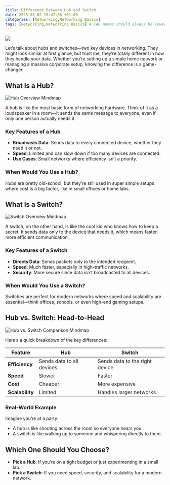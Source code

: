 ```yaml
---
title: Difference Between Hub and Switch
date: 2025-01-02 15:47:58 +01:00
categories: [Networking,Networking Basics]
tags: [Networking,Networking Basics] # TAG names should always be lowercase
---
```


![](https://raw.githubusercontent.com/secusavvy/secusavvy.github.io/refs/heads/master/assets/Posts_img/Networking/5/Difference%20Between%20Hub%20and%20Switch.png)  

Let’s talk about hubs and switches—two key devices in networking. They might look similar at first glance, but trust me, they’re totally different in how they handle your data. Whether you’re setting up a simple home network or managing a massive corporate setup, knowing the difference is a game-changer.  

## What Is a Hub?  

![Hub Overview Mindmap](https://raw.githubusercontent.com/secusavvy/secusavvy.github.io/refs/heads/master/assets/Posts_img/Networking/5/What%20Is%20a%20Hub.png)  

A hub is like the most basic form of networking hardware. Think of it as a loudspeaker in a room—it sends the same message to everyone, even if only one person actually needs it.  

### Key Features of a Hub  
- **Broadcasts Data**: Sends data to every connected device, whether they need it or not.  
- **Speed**: Limited and can slow down if too many devices are connected.  
- **Use Cases**: Small networks where efficiency isn’t a priority.  

### When Would You Use a Hub?  
Hubs are pretty old-school, but they’re still used in super simple setups where cost is a big factor, like in small offices or home labs.  

## What Is a Switch?  

![Switch Overview Mindmap](https://raw.githubusercontent.com/secusavvy/secusavvy.github.io/refs/heads/master/assets/Posts_img/Networking/5/What%20Is%20a%20Switch.png)  

A switch, on the other hand, is like the cool kid who knows how to keep a secret. It sends data only to the device that needs it, which means faster, more efficient communication.  

### Key Features of a Switch  
- **Directs Data**: Sends packets only to the intended recipient.  
- **Speed**: Much faster, especially in high-traffic networks.  
- **Security**: More secure since data isn’t broadcasted to all devices.  

### When Would You Use a Switch?  
Switches are perfect for modern networks where speed and scalability are essential—think offices, schools, or even high-end gaming setups.  

## Hub vs. Switch: Head-to-Head  

![Hub vs. Switch Comparison Mindmap](https://raw.githubusercontent.com/secusavvy/secusavvy.github.io/refs/heads/master/assets/Posts_img/Networking/5/Hub%20vs.%20Switch%20Comparison.png)  

Here’s a quick breakdown of the key differences:  

| **Feature**        | **Hub**                  | **Switch**                 |  
|---------------------|--------------------------|----------------------------|  
| **Efficiency**      | Sends data to all devices | Sends data to the right device |  
| **Speed**           | Slower                  | Faster                     |  
| **Cost**            | Cheaper                 | More expensive             |  
| **Scalability**     | Limited                 | Handles larger networks    |  

### Real-World Example  
Imagine you’re at a party:  
- A hub is like shouting across the room so everyone hears you.  
- A switch is like walking up to someone and whispering directly to them.  

## Which One Should You Choose?  

- **Pick a Hub**: If you’re on a tight budget or just experimenting in a small lab.  
- **Pick a Switch**: If you need speed, security, and scalability for a modern network.  

